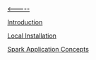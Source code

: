 [<-----](https://github.com/s1tcomsfan/knowledge_warehouse/blob/main/README.md)

[Introduction](https://github.com/s1tcomsfan/knowledge_warehouse/blob/main/Spark/introduction.md)

[Local Installation](https://github.com/s1tcomsfan/knowledge_warehouse/blob/main/Spark/local_installation.md)

[Spark Application Concepts](https://github.com/s1tcomsfan/knowledge_warehouse/blob/main/Spark/spark_application_concepts.md)